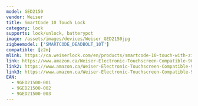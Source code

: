 ```yaml
---
model: GED2150
vendor: Weiser
title: SmartCode 10 Touch Lock
category: lock
supports: lock/unlock, batterypct
image: /assets/images/devices/Weiser_GED2150jpg
zigbeemodel: ['SMARTCODE_DEADBOLT_10T']
compatible: [z2m]
mlink: https://ca.weiserlock.com/en/products/smartcode-10-touch-with-zigbee-electronics-electronic-lock-satin-nickel/9GED21500-002/
link: https://www.amazon.ca/Weiser-Electronic-Touchscreen-Compatible-9GED21500-001/dp/B07CR3YF5Y
link2: https://www.amazon.ca/Weiser-Electronic-Touchscreen-Compatible-9GED21500-002/dp/B07CR51MZQ
link3: https://www.amazon.ca/Weiser-Electronic-Touchscreen-Compatible-9GED21500-003/dp/B07CR3WW5Q
EAN:
  - 9GED21500-001
  - 9GED21500-002
  - 9GED21500-003
---
```


